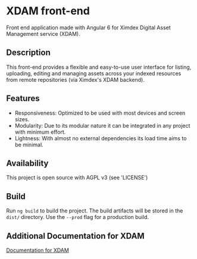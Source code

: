 # XDAM front-end

Front end application made with Angular 6 for Ximdex Digital Asset Management service (XDAM).

## Description

This front-end provides a flexible and easy-to-use user interface for listing, uploading, editing and managing assets across your indexed resources from remote repositories (via Ximdex's XDAM backend).

## Features

* Responsiveness: Optimized to be used with most devices and screen sizes.
* Modularity: Due to its modular nature it can be integrated in any project with minimum effort.
* Lightness: With almost no external dependencies its load time aims to be minimal.

## Availability

This project is open source with AGPL v3 (see 'LICENSE')

## Build

Run `ng build` to build the project. The build artifacts will be stored in the `dist/` directory. Use the `--prod` flag for a production build.

## Additional Documentation for XDAM
[Documentation for XDAM](https://www.ximdex.com/en/documentation/xdam/)
